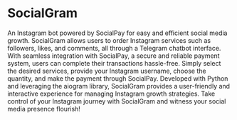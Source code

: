 # SocialGram

An Instagram bot powered by SocialPay for easy and efficient social media growth. SocialGram allows users to order Instagram services such as followers, likes, and comments, all through a Telegram chatbot interface. With seamless integration with SocialPay, a secure and reliable payment system, users can complete their transactions hassle-free. Simply select the desired services, provide your Instagram username, choose the quantity, and make the payment through SocialPay. Developed with Python and leveraging the aiogram library, SocialGram provides a user-friendly and interactive experience for managing Instagram growth strategies. Take control of your Instagram journey with SocialGram and witness your social media presence flourish!